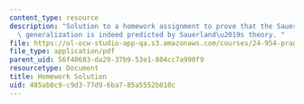```yaml
---
content_type: resource
description: "Solution to a homework assignment to prove that the Sauerland-exhaustivity\
  \ generalization is indeed predicted by Sauerland\u2019s theory. "
file: https://ol-ocw-studio-app-qa.s3.amazonaws.com/courses/24-954-pragmatics-in-linguistic-theory-spring-2010/485ab8c9c9d377d96ba785a5552b010c_MIT24_954S10_hw2_sol.pdf
file_type: application/pdf
parent_uid: 56f40683-da29-37b9-53e1-804cc7a990f9
resourcetype: Document
title: Homework Solution
uid: 485ab8c9-c9d3-77d9-6ba7-85a5552b010c
---
```

